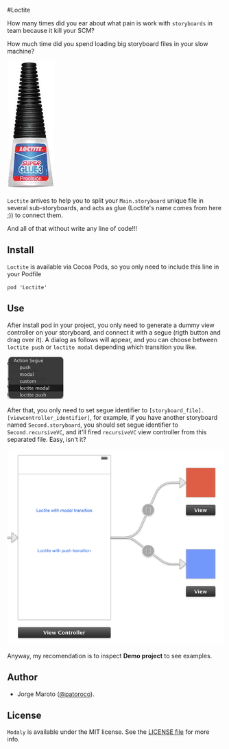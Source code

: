 #Loctite

How many times did you ear about what pain is work with `storyboards` in team because it kill your SCM?

How much time did you spend loading big storyboard files in your slow machine?

![Loctite](Screenshots/loctite.jpg)

`Loctite` arrives to help you to split your `Main.storyboard` unique file in several sub-storyboards, and acts as glue (Loctite's name comes from here ;)) to connect them.

And all of that without write any line of code!!!


## Install

`Loctite` is available via Cocoa Pods, so you only need to include this line in your Podfile

```
pod 'Loctite'
```

## Use

After install pod in your project, you only need to generate a dummy view controller on your storyboard, and connect it with a segue (rigth button and drag over it). A dialog as follows will appear, and you can choose between `loctite push` or `loctite modal` depending which transition you like.

![Action segue selector](Screenshots/actionsegue.png)

After that, you only need to set segue identifier to `[storyboard_file].[viewcontroller_identifier]`, for example, if you have another storyboard named `Second.storyboard`, you should set segue identifier to `Second.recursiveVC`, and it'll fired `recursiveVC` view controller from this separated file. Easy, isn't it?

![Storyboard](Screenshots/storyboard.png)

Anyway, my recomendation is to inspect __Demo project__ to see examples.

## Author
- Jorge Maroto ([@patoroco](http://twitter.com/patoroco)).

## License
`Modaly` is available under the MIT license. See the [LICENSE file](LICENSE.md) for more info.